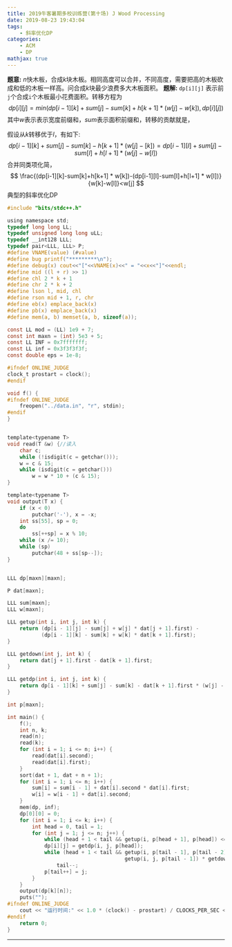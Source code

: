 ```yaml
---
title: 2019牛客暑期多校训练营(第十场) J	Wood Processing
date: 2019-08-23 19:43:04
tags:
    - 斜率优化DP
categories:
    - ACM
    - DP
mathjax: true
---
```

**题意:** $n$快木板，合成$k$块木板。相同高度可以合并，不同高度，需要把高的木板砍成和低的木板一样高。问合成$k$块最少浪费多大木板面积。
**题解:** `dp[i][j]` 表示前`j`个合成`i`个木板最小花费面积。转移方程为
$$
dp[i][j]=min(dp[i-1][k]+sum[j]-sum[k]+h[k+1] * (w[j]-w[k]),dp[i][j])
$$
其中$w$表示表示宽度前缀和，$sum$表示面积前缀和，转移的贡献就是，

假设从$k$转移优于$l$，有如下:
$$
dp[i-1][k]+sum[j]-sum[k]-h[k+1] * (w[j]-[k])=dp[i-1][l]+sum[j]-sum[l]+h[l+1] * (w[j]-w[l])
$$
合并同类项化简，
$$
\frac{(dp[i-1][k]-sum[k]+h[k+1] * w[k])-(dp[i-1][l]-sum[l]+h[l+1] * w[l])}{w[k]-w[l]}<w[j]
$$
典型的斜率优化DP

```c
#include "bits/stdc++.h"

using namespace std;
typedef long long LL;
typedef unsigned long long uLL;
typedef __int128 LLL;
typedef pair<LLL, LLL> P;
#define VNAME(value) (#value)
#define bug printf("*********\n");
#define debug(x) cout<<"["<<VNAME(x)<<" = "<<x<<"]"<<endl;
#define mid ((l + r) >> 1)
#define chl 2 * k + 1
#define chr 2 * k + 2
#define lson l, mid, chl
#define rson mid + 1, r, chr
#define eb(x) emplace_back(x)
#define pb(x) emplace_back(x)
#define mem(a, b) memset(a, b, sizeof(a));

const LL mod = (LL) 1e9 + 7;
const int maxn = (int) 5e3 + 5;
const LL INF = 0x7fffffff;
const LL inf = 0x3f3f3f3f;
const double eps = 1e-8;

#ifndef ONLINE_JUDGE
clock_t prostart = clock();
#endif

void f() {
#ifndef ONLINE_JUDGE
    freopen("../data.in", "r", stdin);
#endif
}


template<typename T>
void read(T &w) {//读入
    char c;
    while (!isdigit(c = getchar()));
    w = c & 15;
    while (isdigit(c = getchar()))
        w = w * 10 + (c & 15);
}

template<typename T>
void output(T x) {
    if (x < 0)
        putchar('-'), x = -x;
    int ss[55], sp = 0;
    do
        ss[++sp] = x % 10;
    while (x /= 10);
    while (sp)
        putchar(48 + ss[sp--]);
}


LLL dp[maxn][maxn];

P dat[maxn];

LLL sum[maxn];
LLL w[maxn];

LLL getup(int i, int j, int k) {
    return (dp[i - 1][j] - sum[j] + w[j] * dat[j + 1].first) -
           (dp[i - 1][k] - sum[k] + w[k] * dat[k + 1].first);
}

LLL getdown(int j, int k) {
    return dat[j + 1].first - dat[k + 1].first;
}

LLL getdp(int i, int j, int k) {
    return dp[i - 1][k] + sum[j] - sum[k] - dat[k + 1].first * (w[j] - w[k]);
}

int p[maxn];

int main() {
    f();
    int n, k;
    read(n);
    read(k);
    for (int i = 1; i <= n; i++) {
        read(dat[i].second);
        read(dat[i].first);
    }
    sort(dat + 1, dat + n + 1);
    for (int i = 1; i <= n; i++) {
        sum[i] = sum[i - 1] + dat[i].second * dat[i].first;
        w[i] = w[i - 1] + dat[i].second;
    }
    mem(dp, inf);
    dp[0][0] = 0;
    for (int i = 1; i <= k; i++) {
        int head = 0, tail = 1;
        for (int j = 1; j <= n; j++) {
            while (head + 1 < tail && getup(i, p[head + 1], p[head]) <= getdown(p[head + 1], p[head]) * w[j])head++;
            dp[i][j] = getdp(i, j, p[head]);
            while (head + 1 < tail && getup(i, p[tail - 1], p[tail - 2]) * getdown(j, p[tail - 1]) >
                                      getup(i, j, p[tail - 1]) * getdown(p[tail - 1], p[tail - 2]))
                tail--;
            p[tail++] = j;
        }
    }
    output(dp[k][n]);
    puts("");
#ifndef ONLINE_JUDGE
    cout << "运行时间:" << 1.0 * (clock() - prostart) / CLOCKS_PER_SEC << endl;
#endif
    return 0;
}
```

---
